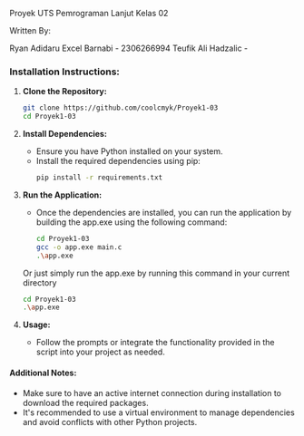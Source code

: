 Proyek UTS Pemrograman Lanjut Kelas 02

Written By:

Ryan Adidaru Excel Barnabi - 2306266994
Teufik Ali Hadzalic - 

### Installation Instructions:

1. **Clone the Repository:**
   ```bash
   git clone https://github.com/coolcmyk/Proyek1-03
   cd Proyek1-03
   ```

2. **Install Dependencies:**
   - Ensure you have Python installed on your system.
   - Install the required dependencies using pip:
     ```bash
     pip install -r requirements.txt
     ```

3. **Run the Application:**
   - Once the dependencies are installed, you can run the application by building the app.exe using the following command:
     ```bash
     cd Proyek1-03
     gcc -o app.exe main.c
     .\app.exe
     ```
   Or just simply run the app.exe by running this command in your current directory
      ```bash
      cd Proyek1-03
      .\app.exe
      ```

4. **Usage:**
   - Follow the prompts or integrate the functionality provided in the script into your project as needed.

#### Additional Notes:
- Make sure to have an active internet connection during installation to download the required packages.
- It's recommended to use a virtual environment to manage dependencies and avoid conflicts with other Python projects.